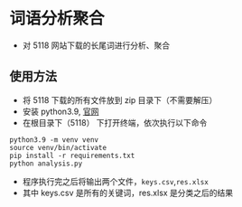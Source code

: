 # 词语分析聚合
* 对 5118 网站下载的长尾词进行分析、聚合

## 使用方法

* 将 5118 下载的所有文件放到 zip 目录下（不需要解压）
* 安装 python3.9, [官网](https://www.python.org/downloads/release/python-390/)
* 在根目录下（5118） 下打开终端，依次执行以下命令

```shell script
python3.9 -m venv venv
source venv/bin/activate  
pip install -r requirements.txt
python analysis.py
```
* 程序执行完之后将输出两个文件，`keys.csv`,`res.xlsx`
* 其中 keys.csv 是所有的关键词，res.xlsx 是分类之后的结果

